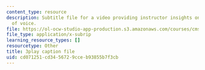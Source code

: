 ```yaml
---
content_type: resource
description: Subtitle file for a video providing instructor insights on fostering  diversity
  of voice.
file: https://ol-ocw-studio-app-production.s3.amazonaws.com/courses/cms-611j-creating-video-games-fall-2014/cd071251cd3456729cceb93855b7f3cb_cBoUvyAaEUY.vtt
file_type: application/x-subrip
learning_resource_types: []
resourcetype: Other
title: 3play caption file
uid: cd071251-cd34-5672-9cce-b93855b7f3cb
---
```

